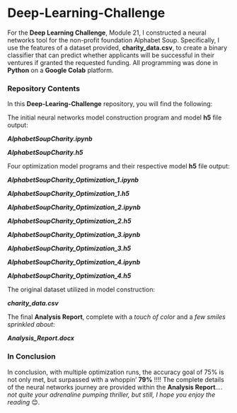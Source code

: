 # Deep-Learning-Challenge
For the **Deep Learning Challenge**, Module 21, I constructed a neural networks tool for the non-profit foundation Alphabet Soup.  Specifically, I use the features of a dataset provided, **charity_data.csv**, to create a binary classifier that can predict whether applicants will be successful in their ventures if granted the requested funding. All programming was done in **Python** on a **Google Colab** platform.

### Repository Contents
In this **Deep-Learing-Challenge** repository, you will find the following:

The initial neural networks model construction program and model **h5** file output:

***AlphabetSoupCharity.ipynb***

***AlphabetSoupCharity.h5***

Four optimization model programs and their respective model **h5** file output:

***AlphabetSoupCharity_Optimization_1.ipynb***

***AlphabetSoupCharity_Optimization_1.h5***


***AlphabetSoupCharity_Optimization_2.ipynb***

***AlphabetSoupCharity_Optimization_2.h5***


***AlphabetSoupCharity_Optimization_3.ipynb***

***AlphabetSoupCharity_Optimization_3.h5***


***AlphabetSoupCharity_Optimization_4.ipynb***

***AlphabetSoupCharity_Optimization_4.h5***


The original dataset utilized in model construction:

***charity_data.csv***

The final **Analysis Report**, complete with a *touch of color* and a *few smiles sprinkled about*:

***Analysis_Report.docx***

### In Conclusion

In conclusion, with multiple optimization runs, the accuracy goal of 75% is not only met, but surpassed with a whoppin’ **79%** !!!!
The complete details of the neural networks journey are provided within the **Analysis Report**…. *not quite your adrenaline pumping thriller, but still, I hope you enjoy the reading* 😊.
